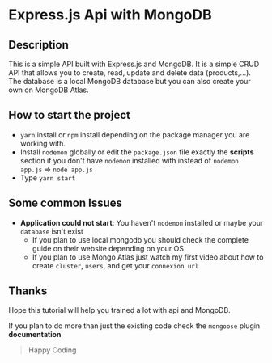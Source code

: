 # Express.js Api with MongoDB

## Description

This is a simple API built with Express.js and MongoDB. It is a simple CRUD API that allows you to create, read, update and delete data (products,...). The database is a local MongoDB database but you can also create your own on MongoDB Atlas.

## How to start the project

* `yarn` install or `npm` install depending on the package manager you are working with.
* Install `nodemon` globally or edit the `package.json` file exactly the **scripts** section if you don't have `nodemon` installed with instead of `nodemon app.js` => `node app.js`
* Type `yarn start`

## Some common Issues

* **Application could not start**: You haven't `nodemon` installed or maybe your `database` isn't exist
  * If you plan to use local mongodb you should check the complete guide on their website depending on your OS
  * If you plan to use Mongo Atlas just watch my first video about how to create `cluster`, `users`, and get your `connexion url`

## Thanks

Hope this tutorial will help you trained a lot with api and MongoDB.

If you plan to do more than just the existing code check the `mongoose` plugin **documentation**

> Happy Coding